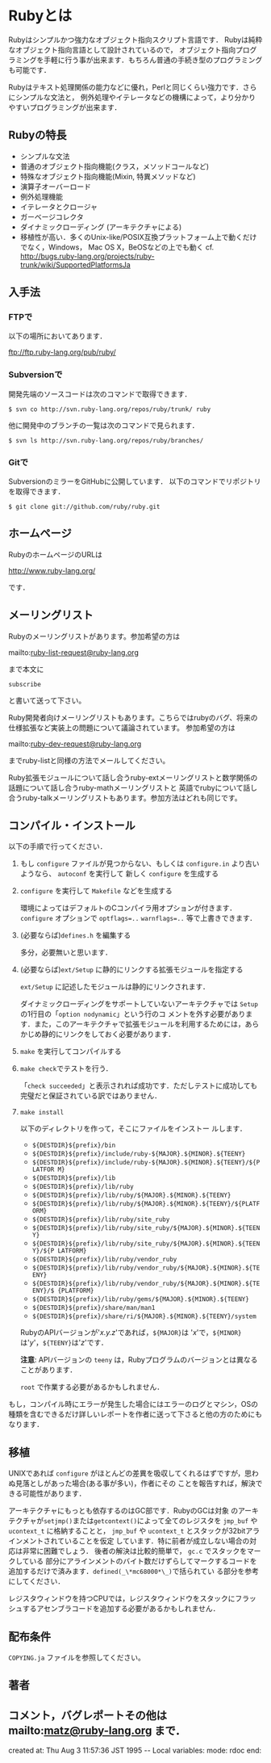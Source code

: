 # Rubyとは

Rubyはシンプルかつ強力なオブジェクト指向スクリプト言語です． Rubyは純粋なオブジェクト指向言語として設計されているので，
オブジェクト指向プログラミングを手軽に行う事が出来ます．もちろん普通の手続き型のプログラミングも可能です．

Rubyはテキスト処理関係の能力などに優れ，Perlと同じくらい強力です．さらにシンプルな文法と，
例外処理やイテレータなどの機構によって，より分かりやすいプログラミングが出来ます．

## Rubyの特長

*   シンプルな文法
*   普通のオブジェクト指向機能(クラス，メソッドコールなど)
*   特殊なオブジェクト指向機能(Mixin, 特異メソッドなど)
*   演算子オーバーロード
*   例外処理機能
*   イテレータとクロージャ
*   ガーベージコレクタ
*   ダイナミックローディング (アーキテクチャによる)
*   移植性が高い．多くのUnix-like/POSIX互換プラットフォーム上で動くだけでなく，Windows， Mac OS
    X，BeOSなどの上でも動く cf.
    http://bugs.ruby-lang.org/projects/ruby-trunk/wiki/SupportedPlatformsJa


## 入手法

### FTPで

以下の場所においてあります．

ftp://ftp.ruby-lang.org/pub/ruby/

### Subversionで

開発先端のソースコードは次のコマンドで取得できます．

    $ svn co http://svn.ruby-lang.org/repos/ruby/trunk/ ruby

他に開発中のブランチの一覧は次のコマンドで見られます．

    $ svn ls http://svn.ruby-lang.org/repos/ruby/branches/

### Gitで

SubversionのミラーをGitHubに公開しています． 以下のコマンドでリポジトリを取得できます．

    $ git clone git://github.com/ruby/ruby.git

## ホームページ

RubyのホームページのURLは

http://www.ruby-lang.org/

です．

## メーリングリスト

Rubyのメーリングリストがあります。参加希望の方は

mailto:ruby-list-request@ruby-lang.org

まで本文に

    subscribe

と書いて送って下さい。

Ruby開発者向けメーリングリストもあります。こちらではrubyのバグ、将来の仕様拡張など実装上の問題について議論されています。 参加希望の方は

mailto:ruby-dev-request@ruby-lang.org

までruby-listと同様の方法でメールしてください。

Ruby拡張モジュールについて話し合うruby-extメーリングリストと数学関係の話題について話し合うruby-mathメーリングリストと
英語でrubyについて話し合うruby-talkメーリングリストもあります。参加方法はどれも同じです。

## コンパイル・インストール

以下の手順で行ってください．

1.  もし `configure` ファイルが見つからない、もしくは `configure.in` より古いようなら、 `autoconf` を実行して
    新しく `configure` を生成する

2.  `configure` を実行して `Makefile` などを生成する

    環境によってはデフォルトのCコンパイラ用オプションが付きます． `configure` オプションで `optflags=..`
    `warnflags=..` 等で上書きできます．

3.  (必要ならば)`defines.h` を編集する

    多分，必要無いと思います．

4.  (必要ならば)`ext/Setup` に静的にリンクする拡張モジュールを指定する

    `ext/Setup` に記述したモジュールは静的にリンクされます．

    ダイナミックローディングをサポートしていないアーキテクチャでは `Setup` の1行目の「`option nodynamic`」という行のコ
    メントを外す必要があります．また，このアーキテクチャで拡張モジュールを利用するためには，あらかじめ静的にリンクをしておく必要があります．

5.  `make` を実行してコンパイルする

6.  `make check`でテストを行う．

    「`check succeeded`」と表示されれば成功です．ただしテストに成功しても完璧だと保証されている訳ではありません．

7.  `make install`

    以下のディレクトリを作って，そこにファイルをインストー ルします．

    *   `${DESTDIR}${prefix}/bin`
    *   `${DESTDIR}${prefix}/include/ruby-${MAJOR}.${MINOR}.${TEENY}`
    *   `${DESTDIR}${prefix}/include/ruby-${MAJOR}.${MINOR}.${TEENY}/${PLATFOR
        M}`
    *   `${DESTDIR}${prefix}/lib`
    *   `${DESTDIR}${prefix}/lib/ruby`
    *   `${DESTDIR}${prefix}/lib/ruby/${MAJOR}.${MINOR}.${TEENY}`
    *   `${DESTDIR}${prefix}/lib/ruby/${MAJOR}.${MINOR}.${TEENY}/${PLATFORM}`
    *   `${DESTDIR}${prefix}/lib/ruby/site_ruby`
    *   `${DESTDIR}${prefix}/lib/ruby/site_ruby/${MAJOR}.${MINOR}.${TEENY}`
    *   `${DESTDIR}${prefix}/lib/ruby/site_ruby/${MAJOR}.${MINOR}.${TEENY}/${P
        LATFORM}`
    *   `${DESTDIR}${prefix}/lib/ruby/vendor_ruby`
    *   `${DESTDIR}${prefix}/lib/ruby/vendor_ruby/${MAJOR}.${MINOR}.${TEENY}`
    *   `${DESTDIR}${prefix}/lib/ruby/vendor_ruby/${MAJOR}.${MINOR}.${TEENY}/$
        {PLATFORM}`
    *   `${DESTDIR}${prefix}/lib/ruby/gems/${MAJOR}.${MINOR}.${TEENY}`
    *   `${DESTDIR}${prefix}/share/man/man1`
    *   `${DESTDIR}${prefix}/share/ri/${MAJOR}.${MINOR}.${TEENY}/system`


    RubyのAPIバージョンが'*x.y.z*'であれば，`${MAJOR}`は
    '*x*'で，`${MINOR}`は'*y*'，`${TEENY}`は'*z*'です．

    **注意**: APIバージョンの `teeny` は，Rubyプログラムのバージョンとは異なることがあります．

    `root` で作業する必要があるかもしれません．


もし，コンパイル時にエラーが発生した場合にはエラーのログとマシン，OSの種類を含むできるだけ詳しいレポートを作者に送って下さると他の方のためにもなります．

## 移植

UNIXであれば `configure` がほとんどの差異を吸収してくれるはずですが，思わぬ見落としがあった場合(ある事が多い)，作者にその
ことを報告すれば，解決できる可能性があります．

アーキテクチャにもっとも依存するのはGC部です．RubyのGCは対象
のアーキテクチャが`setjmp()`または`getcontext()`によって全てのレジスタを `jmp_buf` や `ucontext_t`
に格納することと， `jmp_buf` や `ucontext_t` とスタックが32bitアラインメントされていることを仮定
しています．特に前者が成立しない場合の対応は非常に困難でしょう． 後者の解決は比較的簡単で， `gc.c` でスタックをマークしている
部分にアラインメントのバイト数だけずらしてマークするコードを追加するだけで済みます．`defined(_\*mc68000*\_)`で括られてい
る部分を参考にしてください．

レジスタウィンドウを持つCPUでは，レジスタウィンドウをスタックにフラッシュするアセンブラコードを追加する必要があるかもしれません．

## 配布条件

`COPYING.ja` ファイルを参照してください。

## 著者

コメント，バグレポートその他は mailto:matz@ruby-lang.org まで．
---
created at: Thu Aug  3 11:57:36 JST 1995 -- Local variables: mode: rdoc end:
